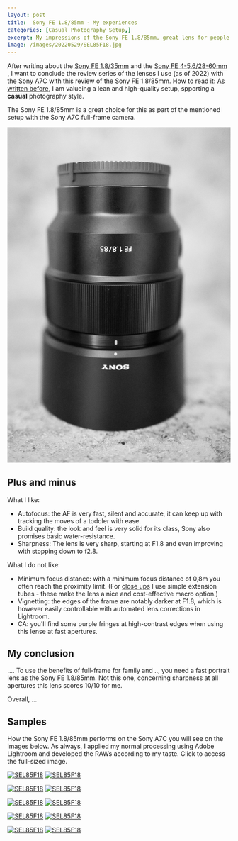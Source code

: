 ```yaml
---
layout: post
title:  Sony FE 1.8/85mm - My experiences
categories: [Casual Photography Setup,]
excerpt: My impressions of the Sony FE 1.8/85mm, great lens for people and nature including macro
image: /images/20220529/SEL85F18.jpg
---
```


After writing about the [Sony FE 1.8/35mm](../sony_sel35f18f_review) and the [Sony FE 4-5.6/28-60mm ](../sony_sel2860_review), I want to conclude the review series of the lenses I use (as of 2022) with the Sony A7C with this review of the Sony FE 1.8/85mm.
How to read it: [As written before](../leanest_highest_quality_casual_photography_setup/), I am valueing a lean and high-quality setup, spporting a __casual__ photography style. 

The Sony FE 1.8/85mm is a great choice for this as part of the mentioned setup with the Sony A7C full-frame camera.

![The Sony FE 1.8/85mm](../images/20220529/sony_SEL85F18.jpg)

## Plus and minus

What I like:
- Autofocus: the AF is very fast, silent and accurate, it can keep up with tracking the moves of a toddler with ease.
- Build quality: the look and feel is very solid for its class, Sony also promises basic water-resistance.
- Sharpness: The lens is very sharp, starting at F1.8 and even improving with stopping down to f2.8. 

What I do not like:
- Minimum focus distance: with a minimum focus distance of 0,8m you often reach the proximity limit. (For [close ups](../spring_blossoms/) I use simple extension tubes - these make the lens a nice and cost-effective macro option.)
- Vignetting: the edges of the frame are notably darker at F1.8, which is however easily controllable with automated lens corrections in Lightroom.
- CA: you'll find some  purple fringes at high-contrast edges when using this lense at fast apertures.

## My conclusion

....
To use the benefits of full-frame for family and .., you need a fast portrait lens as the Sony FE 1.8/85mm.
Not this one, concerning sharpness at all apertures this lens scores 10/10 for me.

Overall, ...

## Samples

How the Sony FE 1.8/85mm performs on the Sony A7C you will see on the images below. As always, I applied my normal processing using Adobe Lightroom and developed the RAWs according to my taste.
Click to access the full-sized image.


[![SEL85F18](../images/20220529/SEL85F18-thumb-1.jpg)](https://raw.githubusercontent.com/jakobhuerner/jakobhuerner.github.io/master/images/20220529/SEL85F18-1.jpg)
[![SEL85F18](../images/20220529/SEL85F18-thumb-2.jpg)](https://raw.githubusercontent.com/jakobhuerner/jakobhuerner.github.io/master/images/20220529/SEL85F18-2.jpg)

[![SEL85F18](../images/20220529/SEL85F18-thumb-3.jpg)](https://raw.githubusercontent.com/jakobhuerner/jakobhuerner.github.io/master/images/20220529/SEL85F18-3.jpg)
[![SEL85F18](../images/20220529/SEL85F18-thumb-4.jpg)](https://raw.githubusercontent.com/jakobhuerner/jakobhuerner.github.io/master/images/20220529/SEL85F18-4.jpg)


[![SEL85F18](../images/20220529/SEL85F18-thumb-5.jpg)](https://raw.githubusercontent.com/jakobhuerner/jakobhuerner.github.io/master/images/20220529/SEL85F18-5.jpg)
[![SEL85F18](../images/20220529/SEL85F18-thumb-7.jpg)](https://raw.githubusercontent.com/jakobhuerner/jakobhuerner.github.io/master/images/20220529/SEL85F18-7.jpg)

[![SEL85F18](../images/20220529/SEL85F18-thumb-6.jpg)](https://raw.githubusercontent.com/jakobhuerner/jakobhuerner.github.io/master/images/20220529/SEL85F18-6.jpg)
[![SEL85F18](../images/20220529/SEL85F18-thumb-8.jpg)](https://raw.githubusercontent.com/jakobhuerner/jakobhuerner.github.io/master/images/20220529/SEL85F18-8.jpg)

[![SEL85F18](../images/20220529/SEL85F18-thumb-9.jpg)](https://raw.githubusercontent.com/jakobhuerner/jakobhuerner.github.io/master/images/20220529/SEL85F18-9.jpg)
[![SEL85F18](../images/20220529/SEL85F18-thumb-10.jpg)](https://raw.githubusercontent.com/jakobhuerner/jakobhuerner.github.io/master/images/20220529/SEL85F18-10.jpg)



